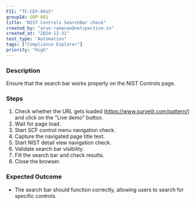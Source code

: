 ```yaml
---
FII: "TC-CEP-0015"
groupId: GRP-001
title: "NIST Controls SearchBar check"
created_by: "arun-ramanan@netspective.in"
created_at: "2024-12-31"
test_type: "Automation"
tags: ["Compliance Explorer"]
priority: "High"
---
```


### Description

Ensure that the search bar works properly on the NIST Controls page.

### Steps

1. Check whether the URL gets loaded (https://www.surveilr.com/pattern/) and click on the "Live demo" button.
2. Wait for page load.
3. Start SCF control menu navigation check.
4. Capture the navigated page title text.
5. Start NIST detail view navigation check.
6. Validate search bar visibility.
7. Fill the search bar and check results.
8. Close the browser.

### Expected Outcome

- The search bar should function correctly, allowing users to search for specific controls.
